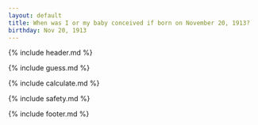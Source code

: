 ```yaml
---
layout: default
title: When was I or my baby conceived if born on November 20, 1913?
birthday: Nov 20, 1913
---
```


{% include header.md %}

{% include guess.md %}

{% include calculate.md %}

{% include safety.md %}

{% include footer.md %}



